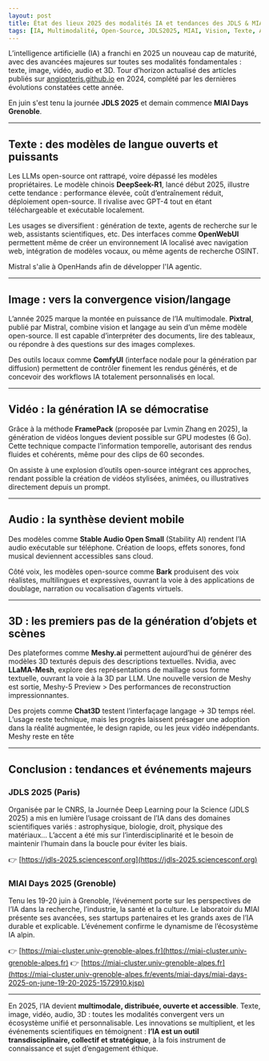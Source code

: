 ```yaml
---
layout: post
title: État des lieux 2025 des modalités IA et tendances des JDLS & MIAI Days
tags: [IA, Multimodalité, Open-Source, JDLS2025, MIAI, Vision, Texte, Audio, 3D, Vidéo]
---
```


L’intelligence artificielle (IA) a franchi en 2025 un nouveau cap de maturité, avec des avancées majeures sur toutes ses modalités fondamentales : texte, image, vidéo, audio et 3D. Tour d’horizon actualisé des articles publiés sur [angiopteris.github.io](https://angiopteris.github.io/) en 2024, complété par les dernières évolutions constatées cette année.

En juin s'est tenu la journée **JDLS 2025** et demain commence **MIAI Days Grenoble**.

---

## Texte : des modèles de langue ouverts et puissants

Les LLMs open-source ont rattrapé, voire dépassé les modèles propriétaires. Le modèle chinois **DeepSeek-R1**, lancé début 2025, illustre cette tendance : performance élevée, coût d’entraînement réduit, déploiement open-source. Il rivalise avec GPT-4 tout en étant téléchargeable et exécutable localement.

Les usages se diversifient : génération de texte, agents de recherche sur le web, assistants scientifiques, etc. Des interfaces comme **OpenWebUI** permettent même de créer un environnement IA localisé avec navigation web, intégration de modèles vocaux, ou même agents de recherche OSINT.

Mistral s'alie à OpenHands afin de développer l'IA agentic.

---

## Image : vers la convergence vision/langage

L’année 2025 marque la montée en puissance de l’IA multimodale. **Pixtral**, publié par Mistral, combine vision et langage au sein d’un même modèle open-source. Il est capable d’interpréter des documents, lire des tableaux, ou répondre à des questions sur des images complexes.

Des outils locaux comme **ComfyUI** (interface nodale pour la génération par diffusion) permettent de contrôler finement les rendus générés, et de concevoir des workflows IA totalement personnalisés en local.

---

## Vidéo : la génération IA se démocratise

Grâce à la méthode **FramePack** (proposée par Lvmin Zhang en 2025), la génération de vidéos longues devient possible sur GPU modestes (6 Go). Cette technique compacte l’information temporelle, autorisant des rendus fluides et cohérents, même pour des clips de 60 secondes.

On assiste à une explosion d’outils open-source intégrant ces approches, rendant possible la création de vidéos stylisées, animées, ou illustratives directement depuis un prompt.

---

## Audio : la synthèse devient mobile

Des modèles comme **Stable Audio Open Small** (Stability AI) rendent l’IA audio exécutable sur téléphone. Création de loops, effets sonores, fond musical deviennent accessibles sans cloud.

Côté voix, les modèles open-source comme **Bark** produisent des voix réalistes, multilingues et expressives, ouvrant la voie à des applications de doublage, narration ou vocalisation d’agents virtuels.

---

## 3D : les premiers pas de la génération d’objets et scènes

Des plateformes comme **Meshy.ai** permettent aujourd’hui de générer des modèles 3D texturés depuis des descriptions textuelles. Nvidia, avec **LLaMA-Mesh**, explore des représentations de maillage sous forme textuelle, ouvrant la voie à la 3D par LLM. Une nouvelle version de Meshy est sortie, Meshy-5 Preview > Des performances de reconstruction impressionnantes.

Des projets comme **Chat3D** testent l’interfaçage langage -> 3D temps réel. L’usage reste technique, mais les progrès laissent présager une adoption dans la réalité augmentée, le design rapide, ou les jeux vidéo indépendants. Meshy reste en tête

---

## Conclusion : tendances et événements majeurs

### JDLS 2025 (Paris)

Organisée par le CNRS, la Journée Deep Learning pour la Science (JDLS 2025) a mis en lumière l’usage croissant de l’IA dans des domaines scientifiques variés : astrophysique, biologie, droit, physique des matériaux… L’accent a été mis sur l’interdisciplinarité et le besoin de maintenir l’humain dans la boucle pour éviter les biais.

👉 [https://jdls-2025.sciencesconf.org](https://jdls-2025.sciencesconf.org)

### MIAI Days 2025 (Grenoble)

Tenu les 19-20 juin à Grenoble, l’événement porte sur les perspectives de l’IA dans la recherche, l’industrie, la santé et la culture. Le laboratoir du MIAI présente ses avancées, ses startups partenaires et les grands axes de l’IA durable et explicable. L’événement confirme le dynamisme de l’écosystème IA alpin.

👉 [https://miai-cluster.univ-grenoble-alpes.fr](https://miai-cluster.univ-grenoble-alpes.fr)
👉 [https://miai-cluster.univ-grenoble-alpes.fr](https://miai-cluster.univ-grenoble-alpes.fr/events/miai-days/miai-days-2025-on-june-19-20-2025-1572910.kjsp)

---

En 2025, l’IA devient **multimodale, distribuée, ouverte et accessible**. Texte, image, vidéo, audio, 3D : toutes les modalités convergent vers un écosystème unifié et personnalisable. Les innovations se multiplient, et les événements scientifiques en témoignent : **l’IA est un outil transdisciplinaire, collectif et stratégique**, à la fois instrument de connaissance et sujet d’engagement éthique.